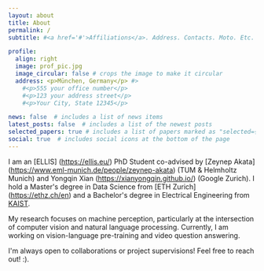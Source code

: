 ```yaml
---
layout: about
title: About
permalink: /
subtitle: #<a href='#'>Affiliations</a>. Address. Contacts. Moto. Etc.

profile:
  align: right
  image: prof_pic.jpg
  image_circular: false # crops the image to make it circular
  address: <p>München, Germany</p> #>
    #<p>555 your office number</p>
    #<p>123 your address street</p>
    #<p>Your City, State 12345</p>

news: false  # includes a list of news items
latest_posts: false  # includes a list of the newest posts
selected_papers: true # includes a list of papers marked as "selected={true}"
social: true  # includes social icons at the bottom of the page
---
```


I am an [ELLIS] (https://ellis.eu/) PhD Student co-advised by [Zeynep Akata] (https://www.eml-munich.de/people/zeynep-akata) (TUM & Helmholtz Munich) and Yongqin Xian (https://xianyongqin.github.io/) (Google Zurich). I hold a Master's degree in Data Science from [ETH Zurich] (https://ethz.ch/en) and a Bachelor's degree in Electrical Engineering from [KAIST](https://www.kaist.ac.kr/en/).

My research focuses on machine perception, particularly at the intersection of computer vision and natural language processing. Currently, I am working on vision-language pre-training and video question answering.

I'm always open to collaborations or project supervisions! Feel free to reach out! :).

